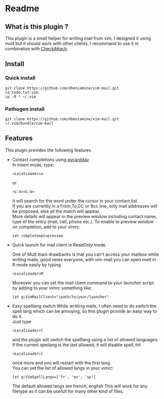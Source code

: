 # Readme

## What is this plugin ?

This plugin is a small helper for writing mail from vim, I designed it using
mutt but it should work with other clients. I recommand to use it in
combination with [CheckAttach](https://github.com/chrisbra/CheckAttach).


## Install

### Quick install

    git clone https://github.com/dbeniamine/vim-mail.git
    cd todo.txt-vim
    cp -R * ~/.vim

### Pathogen install

    git clone https://github.com/dbeniamine/vim-mail.git ~/.vim/bundle/vim-mail

## Features

This plugin provides the following features

+   Contact completions using [pycarddav](https://pypi.python.org/pypi/pyCardDAV)  
    In insert mode, type:

        <LocalLeader>a

    or

        <C-X><C-U>

    It will search for the word under the cursor in your contact list.  
    If you are currently in a From,To,CC or Bcc line, only mail addresses will 
    be proposed, else all the match will appear.  
    More details will appear in the preview window including contact name, type
    of the entry (mail, cell, phone etc.). To enable to preview window on
    completion, add to your vimrc:

        set completeopt=preview

+   Quick launch for mail client in ReadOnly mode.  

    One of Mutt main drawbacks is that you can't access your mailbox while
    writing mails, good news everyone, with vim-mail you can open mutt in R
    mode easily by typing

        <LocalLeader>M

    Moreover you can set the mail client command to your launcher script by
    adding to your vimrc something like:

        let g:VimMailClient="/path/to/your/launcher"

+   Easy spelllang switch
    While writting mails, I often need to do switch the spell lang which can be
    annoying, so this plugin provide an easy way to do it.  
    Just type

        <LocalLeader>l

    and the plugin will switch the spelllang using a list of allowed languages.  
    If the current spellang is the last allowed, it will disable spell, hit

        <LocalLeader>l

    once more and you will restart with the first lang.  
    You can set the list of allowed langs in your vimrc:

        let g:VimSpellLangs=['fr', 'en', 'sp']

    The default allowed langs are  french, english
    This will work for any filetype as it can be usefull for many other kind of
    files.
